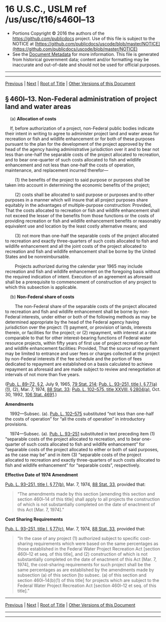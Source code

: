 ---
---

# 16 U.S.C., USLM ref /us/usc/t16/s460l–13

* Portions Copyright © 2016 the authors of the https://github.com/publicdocs project.
  Use of this file is subject to the NOTICE at [https://github.com/publicdocs/uscode/blob/master/NOTICE](https://github.com/publicdocs/uscode/blob/master/NOTICE)
* See the [Document Metadata](././../../../../../..//README.md) for more information.
  This file is generated from historical government data; content and/or formatting may be inaccurate and out-of-date and should not be used for official purposes.

----------
----------

[Previous](./../../../../../..//us/usc/t16/ch1/schLXIX/ptC/m__us_usc_t16_s460l–12.md) | [Next](./../../../../../..//us/usc/t16/ch1/schLXIX/ptC/m__us_usc_t16_s460l–14.md) | [Root of Title](./../../../../../../) | [Other Versions of this Document](https://publicdocs.github.io/go/links?ns=uslm&ref=%2Fus%2Fusc%2Ft16%2Fs460l%E2%80%9313)

## § 460l–13. Non-Federal administration of project land and water areas

    (a) __Allocation of costs__ 

    If, before authorization of a project, non-Federal public bodies indicate their intent in writing to agree to administer project land and water areas for recreation or fish and wildlife enhancement or for both of these purposes pursuant to the plan for the development of the project approved by the head of the agency having administrative jurisdiction over it and to bear not less than one-half the separable costs of the project allocated to recreation, and to bear one-quarter of such costs allocated to fish and wildlife enhancement and not less than one-half the costs of operation, maintenance, and replacement incurred therefor—

        (1) the benefits of the project to said purpose or purposes shall be taken into account in determining the economic benefits of the project;

        (2) costs shall be allocated to said purpose or purposes and to other purposes in a manner which will insure that all project purposes share equitably in the advantages of multiple-purpose construction: Provided, That the costs allocated to recreation or fish and wildlife enhancement shall not exceed the lesser of the benefits from those functions or the costs of providing recreation or fish and wildlife enhancement benefits or reasonably equivalent use and location by the least costly alternative means; and

        (3) not more than one-half the separable costs of the project allocated to recreation and exactly three-quarters of such costs allocated to fish and wildlife enhancement and all the joint costs of the project allocated to recreation and fish and wildlife enhancement shall be borne by the United States and be nonreimbursable.

        Projects authorized during the calendar year 1965 may include recreation and fish and wildlife enhancement on the foregoing basis without the required indication of intent. Execution of an agreement as aforesaid shall be a prerequisite to commencement of construction of any project to which this subsection is applicable.

    (b) __Non-Federal share of costs__ 

        The non-Federal share of the separable costs of the project allocated to recreation and fish and wildlife enhancement shall be borne by non-Federal interests, under either or both of the following methods as may be determined appropriate by the head of the Federal agency having jurisdiction over the project: (1) payment, or provision of lands, interests therein, or facilities for the project; or (2) repayment, with interest at a rate comparable to that for other interest-bearing functions of Federal water resource projects, within fifty years of first use of project recreation or fish and wildlife enhancement facilities: Provided, That the source of repayment may be limited to entrance and user fees or charges collected at the project by non-Federal interests if the fee schedule and the portion of fees dedicated to repayment are established on a basis calculated to achieve repayment as aforesaid and are made subject to review and renegotiation at intervals of not more than five years.

([Pub. L. 89–72, § 2][/us/pl/89/72/s2], July 9, 1965, [79 Stat. 214][/us/stat/79/214]; [Pub. L. 93–251, title I, § 77(a)(1)][/us/pl/93/251/s77/a/1], (2), Mar. 7, 1974, [88 Stat. 33][/us/stat/88/33]; [Pub. L. 102–575, title XXVIII, § 2804(a)][/us/pl/102/575/s2804/a], Oct. 30, 1992, [106 Stat. 4691][/us/stat/106/4691].)

 __Amendments__ 

    1992—Subsec. (a). [Pub. L. 102–575][/us/pl/102/575] substituted “not less than one-half the costs of operation” for “all the costs of operation” in introductory provisions.

    1974—Subsec. (a). [Pub. L. 93–251][/us/pl/93/251] substituted in text preceding item (1) “separable costs of the project allocated to recreation, and to bear one-quarter of such costs allocated to fish and wildlife enhancement” for “separable costs of the project allocated to either or both of said purposes, as the case may be” and in item (3) “separable costs of the project allocated to recreation and exactly three-quarters of such costs allocated to fish and wildlife enhancement” for “separable costs”, respectively.

 __Effective Date of 1974 Amendment__ 

[Pub. L. 93–251, title I, § 77(b)][/us/pl/93/251/s77/b], Mar. 7, 1974, [88 Stat. 33][/us/stat/88/33], provided that: 

> “The amendments made by this section \[amending this section and section 460l–14 of this title\] shall apply to all projects the construction of which is not substantially completed on the date of enactment of this Act \[Mar. 7, 1974\].”

 __Cost Sharing Requirements__ 

[Pub. L. 93–251, title I, § 77(c)][/us/pl/93/251/s77/c], Mar. 7, 1974, [88 Stat. 33][/us/stat/88/33], provided that: 

> “In the case of any project (1) authorized subject to specific cost-sharing requirements which were based on the same percentages as those established in the Federal Water Project Recreation Act \[section 460l–12 et seq. of this title\], and (2) construction of which is not substantially completed on the date of enactment of this Act \[Mar. 7, 1974\], the cost-sharing requirements for such project shall be the same percentages as are established by the amendments made by subsection (a) of this section \[to subsec. (a) of this section and section 460l–14(b)(1) of this title\] for projects which are subject to the Federal Water Project Recreation Act \[section 460l–12 et seq. of this title\].”

----------

[Previous](./../../../../../..//us/usc/t16/ch1/schLXIX/ptC/m__us_usc_t16_s460l–12.md) | [Next](./../../../../../..//us/usc/t16/ch1/schLXIX/ptC/m__us_usc_t16_s460l–14.md) | [Root of Title](./../../../../../../) | [Other Versions of this Document](https://publicdocs.github.io/go/links?ns=uslm&ref=%2Fus%2Fusc%2Ft16%2Fs460l%E2%80%9313)

----------
----------

[/us/pl/89/72/s2]: https://publicdocs.github.io/go/links?ns=uslm&ref=%2Fus%2Fpl%2F89%2F72%2Fs2
[/us/stat/79/214]: https://publicdocs.github.io/go/links?ns=uslm&ref=%2Fus%2Fstat%2F79%2F214
[/us/pl/93/251/s77/a/1]: https://publicdocs.github.io/go/links?ns=uslm&ref=%2Fus%2Fpl%2F93%2F251%2Fs77%2Fa%2F1
[/us/stat/88/33]: https://publicdocs.github.io/go/links?ns=uslm&ref=%2Fus%2Fstat%2F88%2F33
[/us/pl/102/575/s2804/a]: https://publicdocs.github.io/go/links?ns=uslm&ref=%2Fus%2Fpl%2F102%2F575%2Fs2804%2Fa
[/us/stat/106/4691]: https://publicdocs.github.io/go/links?ns=uslm&ref=%2Fus%2Fstat%2F106%2F4691
[/us/pl/102/575]: https://publicdocs.github.io/go/links?ns=uslm&ref=%2Fus%2Fpl%2F102%2F575
[/us/pl/93/251]: https://publicdocs.github.io/go/links?ns=uslm&ref=%2Fus%2Fpl%2F93%2F251
[/us/pl/93/251/s77/b]: https://publicdocs.github.io/go/links?ns=uslm&ref=%2Fus%2Fpl%2F93%2F251%2Fs77%2Fb
[/us/stat/88/33]: https://publicdocs.github.io/go/links?ns=uslm&ref=%2Fus%2Fstat%2F88%2F33
[/us/pl/93/251/s77/c]: https://publicdocs.github.io/go/links?ns=uslm&ref=%2Fus%2Fpl%2F93%2F251%2Fs77%2Fc
[/us/stat/88/33]: https://publicdocs.github.io/go/links?ns=uslm&ref=%2Fus%2Fstat%2F88%2F33


